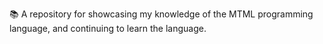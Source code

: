 📚️ A repository for showcasing my knowledge of the MTML programming language, and continuing to learn the language.
